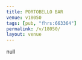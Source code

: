 ```yaml
---
title: PORTOBELLO BAR
venue: v18050
tags: [pub, "fhrs:663364"]
permalink: /v/18050/
layout: venue
---
```

null